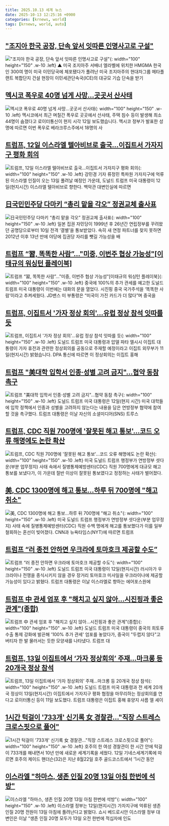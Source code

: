 ```yaml
---
title: 2025.10.13 세계 뉴스
date: 2025-10-13 12:25:16 +0900
categories: [krnews, world]
tags: [krnews, world, auto]
---
```

## ["조지아 한국 공장, 단속 앞서 잇따른 인명사고로 구설"](https://n.news.naver.com/mnews/article/055/0001299088)

!["조지아 한국 공장, 단속 앞서 잇따른 인명사고로 구설"](https://mimgnews.pstatic.net/image/origin/055/2025/10/13/1299088.jpg?type=nf220_150){: width="100" height="150" .w-10 .left}
▲ 미국 조지아주 서배너 엘라벨에 위치한 HMGMA 한국인 300여 명이 미국 이민당국에 체포됐다가 풀려난 미국 조지아주의 현대차그룹 메타플랜트 복합단지 건설 현장이 이민세관단속국(ICE)의 대규모 기습 단속을 받기

## [멕시코 폭우로 40명 넘게 사망…곳곳서 산사태](https://n.news.naver.com/mnews/article/056/0012045057)

![멕시코 폭우로 40명 넘게 사망…곳곳서 산사태](https://mimgnews.pstatic.net/image/origin/056/2025/10/13/12045057.jpg?type=nf220_150){: width="100" height="150" .w-10 .left}
멕시코에서 최근 며칠간 폭우로 곳곳에서 산사태, 주택 침수 등이 발생해 최소 44명이 숨졌다고 로이터통신이 현지 시각 12일 보도했습니다. 멕시코 정부가 발표한 성명에 따르면 이번 폭우로 베라크루스주에서 18명의 사

## [트럼프, 12일 이스라엘 텔아비브로 출국…이집트서 가자지구 평화 회의](https://n.news.naver.com/mnews/article/421/0008532947)

![트럼프, 12일 이스라엘 텔아비브로 출국…이집트서 가자지구 평화 회의](https://mimgnews.pstatic.net/image/origin/421/2025/10/12/8532947.jpg?type=nf220_150){: width="100" height="150" .w-10 .left}
강민경 기자 류정민 특파원 가자지구에 억류된 이스라엘 인질이 오는 13일 풀려날 예정인 가운데, 도널드 트럼프 미국 대통령이 12일(현지시간) 이스라엘 텔아비브로 향한다. 백악관 대변인실에 따르면

## [日국민민주당 다마키 “총리 맡을 각오” 정권교체 출사표](https://n.news.naver.com/mnews/article/020/0003666553)

![日국민민주당 다마키 “총리 맡을 각오” 정권교체 출사표](https://mimgnews.pstatic.net/image/origin/020/2025/10/13/3666553.jpg?type=nf220_150){: width="100" height="150" .w-10 .left}
일본 집권 자민당이 1999년 후 26년간 연립정부를 꾸려왔던 공명당으로부터 10일 전격 ‘결별’을 통보받았다. 속히 새 연정 파트너를 찾지 못하면 2012년 이후 13년 만에 야당에 집권당 자리를 뺏길 가능성을 배

## [트럼프 “習, 똑똑한 사람”…"미중, 이번주 협상 가능성"[이태규의 워싱턴 플레이북]](https://n.news.naver.com/mnews/article/011/0004542359)

![트럼프 “習, 똑똑한 사람”…"미중, 이번주 협상 가능성"[이태규의 워싱턴 플레이북]](https://mimgnews.pstatic.net/image/origin/011/2025/10/13/4542359.jpg?type=nf220_150){: width="100" height="150" .w-10 .left}
중국에 100%의 추가 관세를 예고한 도널드 트럼프 미국 대통령이 이번에는 대화의 문을 열었다. 시진핑 중국 국가주석을 ‘똑똑한 사람’이라고 추켜세웠다. JD밴스 미 부통령은 “미국이 가진 카드가 더 많다”며 중국을

## [트럼프, 이집트서 '가자 정상 회의'…유럽 정상 참석 잇따를 듯](https://n.news.naver.com/mnews/article/374/0000467839)

![트럼프, 이집트서 '가자 정상 회의'…유럽 정상 참석 잇따를 듯](https://mimgnews.pstatic.net/image/origin/374/2025/10/12/467839.jpg?type=nf220_150){: width="100" height="150" .w-10 .left}
도널드 트럼프 미국 대통령과 압델 파타 엘시시 이집트 대통령이 가자 휴전과 관련한 정상회의를 공동으로 주재할 예정이라고 이집트 외무부가 11일(현지시간) 밝혔습니다. DPA 통신에 따르면 이 정상회의는 이집트 홍해

## [트럼프 "美대학 입학서 인종·성별 고려 금지"…협약 동참 촉구](https://n.news.naver.com/mnews/article/003/0013529889)

![트럼프 "美대학 입학서 인종·성별 고려 금지"…협약 동참 촉구](https://mimgnews.pstatic.net/image/origin/003/2025/10/13/13529889.jpg?type=nf220_150){: width="100" height="150" .w-10 .left}
도널드 트럼프 미국 대통령은 12일(현지 시간) 미국 대학들에 입학 정책에서 인종과 성별을 고려하지 않는다는 내용을 담은 연방정부 협약에 참여할 것을 촉구했다. 트럼프 대통령은 이날 자신의 소셜미디어(SNS) 트루스

## [트럼프, CDC 직원 700명에 '잘못된 해고 통보'…코드 오류 해명에도 논란 확산](https://n.news.naver.com/mnews/article/243/0000086230)

![트럼프, CDC 직원 700명에 '잘못된 해고 통보'…코드 오류 해명에도 논란 확산](https://mimgnews.pstatic.net/image/origin/243/2025/10/13/86230.jpg?type=nf220_150){: width="100" height="150" .w-10 .left}
미국 도널드 트럼프 행정부가 연방정부 셧다운(부분 업무정지) 사태 속에서 질병통제예방센터(CDC) 직원 700명에게 대규모 해고 통보를 보냈다가, 이 가운데 절반 이상이 잘못된 통보였다고 정정하는 사태가 벌어졌다.

## [美, CDC 1300명에 해고 통보…하루 뒤 700명에 "해고 취소"](https://n.news.naver.com/mnews/article/025/0003474706)

![美, CDC 1300명에 해고 통보…하루 뒤 700명에 "해고 취소"](https://mimgnews.pstatic.net/image/origin/025/2025/10/13/3474706.jpg?type=nf220_150){: width="100" height="150" .w-10 .left}
미국 도널드 트럼프 행정부가 연방정부 셧다운(부분 업무정지) 사태 속에 질병통제예방센터(CDC) 직원 수백 명에게 해고를 통보했다가 이를 일부 철회하는 혼선이 빚어졌다. CNN과 뉴욕타임스(NYT)에 따르면 트럼프

## [트럼프 “러 종전 안하면 우크라에 토마호크 제공할 수도”](https://n.news.naver.com/mnews/article/020/0003666663)

![트럼프 “러 종전 안하면 우크라에 토마호크 제공할 수도”](https://mimgnews.pstatic.net/image/origin/020/2025/10/13/3666663.jpg?type=nf220_150){: width="100" height="150" .w-10 .left}
도널드 트럼프 미국 대통령이 12일(현지시간) 러시아가 우크라이나 전쟁을 종식시키지 않을 경우 장거리 토마호크 미사일을 우크라이나에 제공할 가능성이 있다고 밝혔다. 트럼프 대통령은 이날 이스라엘로 향하는 에어포스원에

## [트럼프 中 관세 엄포 후 "해치고 싶지 않아…시진핑과 좋은 관계"(종합)](https://n.news.naver.com/mnews/article/003/0013530219)

![트럼프 中 관세 엄포 후 "해치고 싶지 않아…시진핑과 좋은 관계"(종합)](https://mimgnews.pstatic.net/image/origin/003/2025/10/13/13530219.jpg?type=nf220_150){: width="100" height="150" .w-10 .left}
도널드 트럼프 미국 대통령이 중국의 희토류 수출 통제 강화에 발끈해 '100% 추가 관세' 엄포를 놓았다가, 중국이 "두렵지 않다"고 버티자 한 발 물러서는 듯한 모양새를 나타냈다. 트럼프 대

## [트럼프, 13일 이집트에서 ‘가자 정상회의’ 주재…마크롱 등 20개국 정상 참석](https://n.news.naver.com/mnews/article/005/0001807098)

![트럼프, 13일 이집트에서 ‘가자 정상회의’ 주재…마크롱 등 20개국 정상 참석](https://mimgnews.pstatic.net/image/origin/005/2025/10/12/1807098.jpg?type=nf220_150){: width="100" height="150" .w-10 .left}
도널드 트럼프 미국 대통령과 전 세계 20개국 정상이 13일(현지시간) 이집트에서 가자지구 평화 협정을 마무리하는 정상회의를 연다고 로이터통신 등이 11일 보도했다. 트럼프 대통령은 이집트 홍해 휴양지 샤름 엘 셰이

## [1시간 턱걸이 '733개' 신기록 女 경찰관…"직장 스트레스 크로스핏으로 풀어"](https://n.news.naver.com/mnews/article/277/0005662967)

![1시간 턱걸이 '733개' 신기록 女 경찰관…"직장 스트레스 크로스핏으로 풀어"](https://mimgnews.pstatic.net/image/origin/277/2025/10/12/5662967.jpg?type=nf220_150){: width="100" height="150" .w-10 .left}
호주의 한 여성 경찰관이 한 시간 안에 턱걸이 733개를 해내면서 10년 만에 새로운 세계기록을 세웠다. 12일 기네스세계기록에 따르면 호주의 제이드 핸더슨(32)은 지난 8월22일 호주 골드코스트에서 '1시간 동안

## [이스라엘 "하마스, 생존 인질 20명 13일 아침 한번에 석방"](https://n.news.naver.com/mnews/article/003/0013529746)

![이스라엘 "하마스, 생존 인질 20명 13일 아침 한번에 석방"](https://mimgnews.pstatic.net/image/origin/003/2025/10/13/13529746.jpg?type=nf220_150){: width="100" height="150" .w-10 .left}
이스라엘 정부는 12일(현지시간) 가자지구에 억류된 생존 인질 20명 전원이 13일 아침에 풀려난다고 밝혔다. 쇼시 베드로시안 이스라엘 정부 대변인은 이날 “생존 인질 20명 모두가 13일 오전 한번에 적십자에 인도

